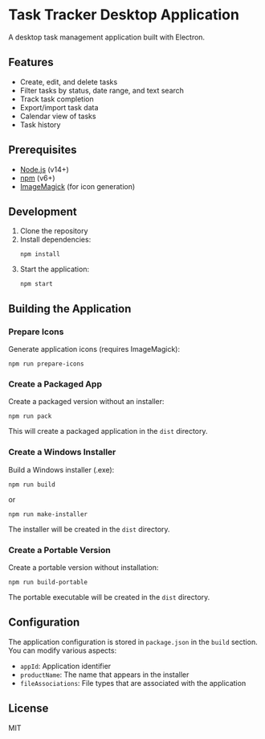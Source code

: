 # Task Tracker Desktop Application

A desktop task management application built with Electron.

## Features

- Create, edit, and delete tasks
- Filter tasks by status, date range, and text search
- Track task completion
- Export/import task data
- Calendar view of tasks
- Task history

## Prerequisites

- [Node.js](https://nodejs.org/) (v14+)
- [npm](https://www.npmjs.com/) (v6+)
- [ImageMagick](https://imagemagick.org/) (for icon generation)

## Development

1. Clone the repository
2. Install dependencies:
   ```
   npm install
   ```
3. Start the application:
   ```
   npm start
   ```

## Building the Application

### Prepare Icons
Generate application icons (requires ImageMagick):
```
npm run prepare-icons
```

### Create a Packaged App
Create a packaged version without an installer:
```
npm run pack
```
This will create a packaged application in the `dist` directory.

### Create a Windows Installer
Build a Windows installer (.exe):
```
npm run build
```
or
```
npm run make-installer
```
The installer will be created in the `dist` directory.

### Create a Portable Version
Create a portable version without installation:
```
npm run build-portable
```
The portable executable will be created in the `dist` directory.

## Configuration

The application configuration is stored in `package.json` in the `build` section. You can modify various aspects:

- `appId`: Application identifier
- `productName`: The name that appears in the installer
- `fileAssociations`: File types that are associated with the application

## License

MIT 